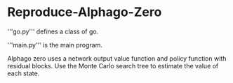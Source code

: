 # Reproduce-Alphago-Zero

'''go.py''' defines a class of go. 

'''main.py''' is the main program.

Alphago zero uses a network output value function and policy function with residual blocks. Use the Monte Carlo search tree to estimate the value of each state.
